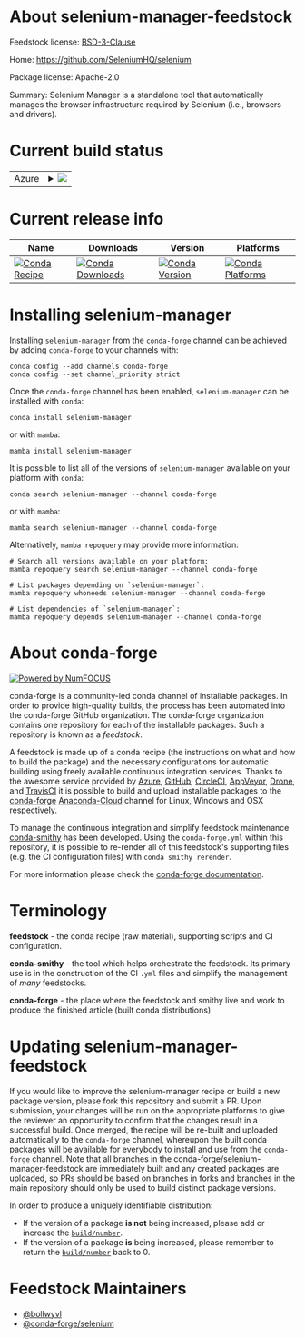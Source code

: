 About selenium-manager-feedstock
================================

Feedstock license: [BSD-3-Clause](https://github.com/conda-forge/selenium-manager-feedstock/blob/main/LICENSE.txt)

Home: https://github.com/SeleniumHQ/selenium

Package license: Apache-2.0

Summary: Selenium Manager is a standalone tool that automatically manages the browser
infrastructure required by Selenium (i.e., browsers and drivers).

Current build status
====================


<table>
    
  <tr>
    <td>Azure</td>
    <td>
      <details>
        <summary>
          <a href="https://dev.azure.com/conda-forge/feedstock-builds/_build/latest?definitionId=20055&branchName=main">
            <img src="https://dev.azure.com/conda-forge/feedstock-builds/_apis/build/status/selenium-manager-feedstock?branchName=main">
          </a>
        </summary>
        <table>
          <thead><tr><th>Variant</th><th>Status</th></tr></thead>
          <tbody><tr>
              <td>linux_64</td>
              <td>
                <a href="https://dev.azure.com/conda-forge/feedstock-builds/_build/latest?definitionId=20055&branchName=main">
                  <img src="https://dev.azure.com/conda-forge/feedstock-builds/_apis/build/status/selenium-manager-feedstock?branchName=main&jobName=linux&configuration=linux%20linux_64_" alt="variant">
                </a>
              </td>
            </tr><tr>
              <td>linux_aarch64</td>
              <td>
                <a href="https://dev.azure.com/conda-forge/feedstock-builds/_build/latest?definitionId=20055&branchName=main">
                  <img src="https://dev.azure.com/conda-forge/feedstock-builds/_apis/build/status/selenium-manager-feedstock?branchName=main&jobName=linux&configuration=linux%20linux_aarch64_" alt="variant">
                </a>
              </td>
            </tr><tr>
              <td>linux_ppc64le</td>
              <td>
                <a href="https://dev.azure.com/conda-forge/feedstock-builds/_build/latest?definitionId=20055&branchName=main">
                  <img src="https://dev.azure.com/conda-forge/feedstock-builds/_apis/build/status/selenium-manager-feedstock?branchName=main&jobName=linux&configuration=linux%20linux_ppc64le_" alt="variant">
                </a>
              </td>
            </tr><tr>
              <td>osx_64</td>
              <td>
                <a href="https://dev.azure.com/conda-forge/feedstock-builds/_build/latest?definitionId=20055&branchName=main">
                  <img src="https://dev.azure.com/conda-forge/feedstock-builds/_apis/build/status/selenium-manager-feedstock?branchName=main&jobName=osx&configuration=osx%20osx_64_" alt="variant">
                </a>
              </td>
            </tr><tr>
              <td>win_64</td>
              <td>
                <a href="https://dev.azure.com/conda-forge/feedstock-builds/_build/latest?definitionId=20055&branchName=main">
                  <img src="https://dev.azure.com/conda-forge/feedstock-builds/_apis/build/status/selenium-manager-feedstock?branchName=main&jobName=win&configuration=win%20win_64_" alt="variant">
                </a>
              </td>
            </tr>
          </tbody>
        </table>
      </details>
    </td>
  </tr>
</table>

Current release info
====================

| Name | Downloads | Version | Platforms |
| --- | --- | --- | --- |
| [![Conda Recipe](https://img.shields.io/badge/recipe-selenium--manager-green.svg)](https://anaconda.org/conda-forge/selenium-manager) | [![Conda Downloads](https://img.shields.io/conda/dn/conda-forge/selenium-manager.svg)](https://anaconda.org/conda-forge/selenium-manager) | [![Conda Version](https://img.shields.io/conda/vn/conda-forge/selenium-manager.svg)](https://anaconda.org/conda-forge/selenium-manager) | [![Conda Platforms](https://img.shields.io/conda/pn/conda-forge/selenium-manager.svg)](https://anaconda.org/conda-forge/selenium-manager) |

Installing selenium-manager
===========================

Installing `selenium-manager` from the `conda-forge` channel can be achieved by adding `conda-forge` to your channels with:

```
conda config --add channels conda-forge
conda config --set channel_priority strict
```

Once the `conda-forge` channel has been enabled, `selenium-manager` can be installed with `conda`:

```
conda install selenium-manager
```

or with `mamba`:

```
mamba install selenium-manager
```

It is possible to list all of the versions of `selenium-manager` available on your platform with `conda`:

```
conda search selenium-manager --channel conda-forge
```

or with `mamba`:

```
mamba search selenium-manager --channel conda-forge
```

Alternatively, `mamba repoquery` may provide more information:

```
# Search all versions available on your platform:
mamba repoquery search selenium-manager --channel conda-forge

# List packages depending on `selenium-manager`:
mamba repoquery whoneeds selenium-manager --channel conda-forge

# List dependencies of `selenium-manager`:
mamba repoquery depends selenium-manager --channel conda-forge
```


About conda-forge
=================

[![Powered by
NumFOCUS](https://img.shields.io/badge/powered%20by-NumFOCUS-orange.svg?style=flat&colorA=E1523D&colorB=007D8A)](https://numfocus.org)

conda-forge is a community-led conda channel of installable packages.
In order to provide high-quality builds, the process has been automated into the
conda-forge GitHub organization. The conda-forge organization contains one repository
for each of the installable packages. Such a repository is known as a *feedstock*.

A feedstock is made up of a conda recipe (the instructions on what and how to build
the package) and the necessary configurations for automatic building using freely
available continuous integration services. Thanks to the awesome service provided by
[Azure](https://azure.microsoft.com/en-us/services/devops/), [GitHub](https://github.com/),
[CircleCI](https://circleci.com/), [AppVeyor](https://www.appveyor.com/),
[Drone](https://cloud.drone.io/welcome), and [TravisCI](https://travis-ci.com/)
it is possible to build and upload installable packages to the
[conda-forge](https://anaconda.org/conda-forge) [Anaconda-Cloud](https://anaconda.org/)
channel for Linux, Windows and OSX respectively.

To manage the continuous integration and simplify feedstock maintenance
[conda-smithy](https://github.com/conda-forge/conda-smithy) has been developed.
Using the ``conda-forge.yml`` within this repository, it is possible to re-render all of
this feedstock's supporting files (e.g. the CI configuration files) with ``conda smithy rerender``.

For more information please check the [conda-forge documentation](https://conda-forge.org/docs/).

Terminology
===========

**feedstock** - the conda recipe (raw material), supporting scripts and CI configuration.

**conda-smithy** - the tool which helps orchestrate the feedstock.
                   Its primary use is in the construction of the CI ``.yml`` files
                   and simplify the management of *many* feedstocks.

**conda-forge** - the place where the feedstock and smithy live and work to
                  produce the finished article (built conda distributions)


Updating selenium-manager-feedstock
===================================

If you would like to improve the selenium-manager recipe or build a new
package version, please fork this repository and submit a PR. Upon submission,
your changes will be run on the appropriate platforms to give the reviewer an
opportunity to confirm that the changes result in a successful build. Once
merged, the recipe will be re-built and uploaded automatically to the
`conda-forge` channel, whereupon the built conda packages will be available for
everybody to install and use from the `conda-forge` channel.
Note that all branches in the conda-forge/selenium-manager-feedstock are
immediately built and any created packages are uploaded, so PRs should be based
on branches in forks and branches in the main repository should only be used to
build distinct package versions.

In order to produce a uniquely identifiable distribution:
 * If the version of a package **is not** being increased, please add or increase
   the [``build/number``](https://docs.conda.io/projects/conda-build/en/latest/resources/define-metadata.html#build-number-and-string).
 * If the version of a package **is** being increased, please remember to return
   the [``build/number``](https://docs.conda.io/projects/conda-build/en/latest/resources/define-metadata.html#build-number-and-string)
   back to 0.

Feedstock Maintainers
=====================

* [@bollwyvl](https://github.com/bollwyvl/)
* [@conda-forge/selenium](https://github.com/conda-forge/selenium/)

